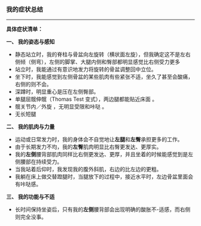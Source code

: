 

### 我的症状总结

---

**具体症状清单：**

**一、 我的姿态与感知**

* 静态站立时，我的脊柱与骨盆向左旋转（横状面左旋），但我确定这不是左右侧倾（侧弯），左侧的脚掌、大腿内侧和臀部都明显感觉比右侧受力更多
* 站立时，我能通过有意识地发力将旋转的骨盆调整回中立位。
* 坐下时，我能感觉到左侧骨盆的某些肌肉有些紧张不适，坐久了甚至会酸痛，右侧的则不会。
* 深蹲时，明显重心是压在左侧臀部。
* 单腿屈髋伸髋（Thomas Test 变式），两边腿都能贴近床面 。
* 髋关节内／外旋 ，无明显受限和咔哒 。
* 无长短腿

**二、 我的肌肉与力量**

* 运动或日常发力时，我的身体会不自觉地让**左腿**和**左臀**承担更多的工作。
* 由于长期发力不均，我的**左臀**肌肉明显比右臀更发达、更厚实。
* 我的**左侧**腰背部肌肉同样比右侧更发达、更厚，并且坐着的时候能感觉到是左侧腰部在持续受力。
* 当我站着后仰时，我发现我的腹外斜肌，右边的比左边的更粗。
* 我躺在床上做交替蹬腿时，当腿放下的过程中，接近水平时，左边骨盆里面会有咔哒感。

**三、 我的功能与不适**

* 长时间保持坐姿后，只有我的**左侧**腰背部会出现明确的酸胀不-适感，而右侧则完全没事。

